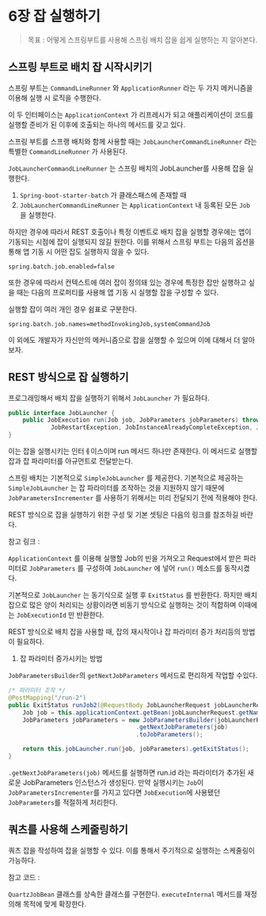 # 6장 잡 실행하기

> 목표 : 어떻게 스프링부트를 사용해 스프링 배치 잡을 쉽게 실행하는 지 알아본다. 


## 스프링 부트로 배치 잡 시작시키기

스프링 부트는 `CommandLineRunner` 와 `ApplicationRunner` 라는 두 가지 메커니즘을 이용해 실행 시 로직을 수행한다.

이 두 인터페이스는 `ApplicationContext` 가 리프레시가 되고 애플리케이션이 코드를 실행할 준비가 된 이후에 호출되는 하나의 메서드를 갖고 있다.

스프링 부트를 스프랭 배치와 함께 사용할 때는 `JobLauncherCommandLineRunner` 라는 특별한 `CommandLineRunner` 가 사용된다.

`JobLauncherCommandLineRunner` 는 스프링 배치의 JobLauncher를 사용해 잡을 실행한다.

1. `Spring-boot-starter-batch` 가 클래스패스에 존재할 때
2. `JobLauncherCommandLineRunner` 는 `ApplicationContext` 내 등록된 모든 `Job` 을 실행한다.

하지만 경우에 따라서 REST 호출이나 특정 이벤트로 배치 잡을 실행할 경우에는 앱이 기동되는 시점에 잡이 실행되지 않길 원한다. 
이를 위해서 스프링 부트는 다음의 옵션을 통해 앱 기동 시 어떤 잡도 실행하지 않을 수 있다.

```properties
spring.batch.job.enabled=false
```

또한 경우에 따라서 컨텍스트에 여러 잡이 정의돼 있는 경우에 특정한 잡만 실행하고 싶을 때는 다음의 프로퍼티를 사용해 
앱 기동 시 실행할 잡을 구성할 수 있다. 

실행할 잡이 여러 개인 경우 쉼표로 구분한다.

```properties
spring.batch.job.names=methodInvokingJob,systemCommandJob
```

이 외에도 개발자가 자신만의 메커니즘으로 잡을 실행할 수 있으며 이에 대해서 더 알아보자.


## REST 방식으로 잡 실행하기

프로그래밍해서 배치 잡을 실행하기 위해서 `JobLauncher` 가 필요하다.

```java
public interface JobLauncher {
	public JobExecution run(Job job, JobParameters jobParameters) throws JobExecutionAlreadyRunningException,
			JobRestartException, JobInstanceAlreadyCompleteException, JobParametersInvalidException;
}
``` 

이는 잡을 실행시키는 인터ㅔ이스이며 run 메서드 하나만 존재한다. 이 메서드로 실행할 잡과 잡 파라미터를 아규먼트로 전달받는다. 

스프링 배치는 기본적으로 `SimpleJobLauncher` 를 제공한다. 기본적으로 제공하는 `SimpleJobLauncher` 는 잡 파라미터를 조작하는 것을 지원하지 않기 때문에 `JobParametersIncrementer` 를 사용하기 위해서는 미리 전달되기 전에 적용해야 한다.

REST 방식으로 잡을 실행하기 위한 구성 및 기본 셋팅은 다음의 링크를 참조하길 바란다.
 
참고 링크 : 

`ApplicationContext` 를 이용해 실행할 Job의 빈을 가져오고 
Request에서 받은 파라미터로 `JobParameters` 를 구성하여 `JobLauncher` 에 넣어 `run()` 메소드를 동작시켰다.


기본적으로 `JobLauncher` 는 동기식으로 실행 후 `ExitStatus` 를 반환한다.
하지만 배치 잡으로 많은 양이 처리되는 상황이라면 비동기 방식으로 실행하는 것이 적합하며 이때에는 `JobExecutionId` 만 반환한다.


REST 방식으로 배치 잡을 사용할 때, 잡의 재시작이나 잡 파라미터 증가 처리등의 방법이 필요하다. 

1. 잡 파라미터 증가시키는 방법

`JobParametersBuilder`의 `getNextJobParameters` 메서드로 편리하게 작업할 수있다. 


```java
/* 파라미터 조작 */
@PostMapping("/run-2")
public ExitStatus runJob2(@RequestBody JobLauncherRequest jobLauncherRequest) throws JobParametersInvalidException, JobExecutionAlreadyRunningException, JobRestartException, JobInstanceAlreadyCompleteException {
    Job job = this.applicationContext.getBean(jobLauncherRequest.getName(), Job.class);
    JobParameters jobParameters = new JobParametersBuilder(jobLauncherRequest.getJobParameters(), this.jobExplorer)
                                    .getNextJobParameters(job)
                                    .toJobParameters();

    return this.jobLauncher.run(job, jobParameters).getExitStatus();
}
```
 
 `.getNextJobParameters(job)` 메서드를 실행하면 run.id 라는 파라미터가 추가된 새로운 JobParameters 인스턴스가 생성된다. 
 만약 실행시키는 `Job`이 `JobParametersIncrementer`를 가지고 있다면 `JobExecution`에 사용됐던 `JobParameters`를 적절하게 처리한다.
 
 
 
 ## 쿼츠를 사용해 스케줄링하기
 
 쿼츠 잡을 작성하여 잡을 실행할 수 있다. 이를 통해서 주기적으로 실행하는 스케줄링이 가능하다.
 
 참고 코드 : 
 
 `QuartzJobBean` 클래스를 상속한 클래스를 구현한다. `executeInternal` 메서드를 재정의해 목적에 맞게 확장한다.
 
 